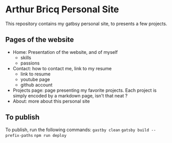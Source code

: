 # Arthur Bricq Personal Site

This repository contains my gatbsy personal site, to presents a few projects. 

## Pages of the website

- Home: Presentation of the website, and of myself 
  - skills
  - passions
- Contact: how to contact me, link to my resume 
  - link to resume
  - youtube page
  - github account
- Projects page: page presenting my favorite projects. Each project is simply encoded by a markdown page, isn't that neat ? 
- About: more about this personal site

## To publish

To publish, run the following commands:
`gastby clean`
`gatsby build --prefix-paths`
`npm run deploy`
